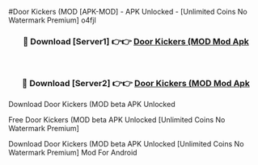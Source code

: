 #Door Kickers (MOD [APK-MOD] - APK Unlocked - [Unlimited Coins No Watermark Premium] o4fjl



<div align="center">

<h3>🔴 Download [Server1] 👉👉 <a href="https://momento.my/?title=Door_Kickers_(MOD">Door Kickers (MOD Mod Apk</a></h3><br>

<h3>🔴 Download [Server2] 👉👉 <a href="https://momento.my/?title=Door_Kickers_(MOD">Door Kickers (MOD Mod Apk</a></h3>
</div>



Download Door Kickers (MOD beta APK Unlocked

Free Door Kickers (MOD beta APK Unlocked [Unlimited Coins No Watermark Premium]

Download Door Kickers (MOD beta APK Unlocked [Unlimited Coins No Watermark Premium] Mod For Android
